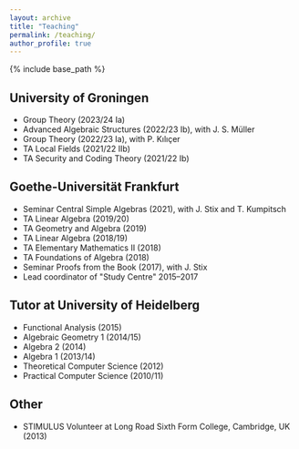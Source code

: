 ```yaml
---
layout: archive
title: "Teaching"
permalink: /teaching/
author_profile: true
---
```


{% include base_path %}

## University of Groningen

  * Group Theory (2023/24 Ia)
  * Advanced Algebraic Structures (2022/23 Ib), with J. S. Müller
  * Group Theory (2022/23 Ia), with P. Kılıçer
  * TA Local Fields (2021/22 IIb)
  * TA Security and Coding Theory (2021/22 Ib)

## Goethe-Universität Frankfurt

  * Seminar Central Simple Algebras (2021), with J. Stix and T. Kumpitsch
  * TA Linear Algebra (2019/20)
  * TA Geometry and Algebra (2019)
  * TA Linear Algebra (2018/19)
  * TA Elementary Mathematics II (2018)
  * TA Foundations of Algebra (2018)
  * Seminar Proofs from the Book (2017), with J. Stix
  * Lead coordinator of "Study Centre" 2015–2017

## Tutor at University of Heidelberg

  * Functional Analysis (2015)
  * Algebraic Geometry 1 (2014/15)
  * Algebra 2 (2014)
  * Algebra 1 (2013/14)
  * Theoretical Computer Science (2012)
  * Practical Computer Science (2010/11)

## Other

  * STIMULUS Volunteer at Long Road Sixth Form College, Cambridge, UK (2013)
